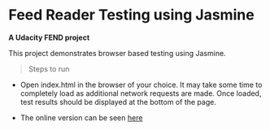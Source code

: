 # Feed Reader Testing using Jasmine

**A Udacity FEND project**

This project demonstrates browser based testing using Jasmine.

> Steps to run
- Open index.html in the browser of your choice. It may take some time to completely load as additional network requests are made. Once loaded, test results should be displayed at the bottom of the page.

- The online version can be seen [here](https://prateek-tewari.github.io/frontend-nanodegree-feedreader/)
